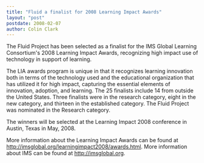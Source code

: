 ```yaml
---
title: "Fluid a finalist for 2008 Learning Impact Awards"
layout: "post"
postdate: 2008-02-07
author: Colin Clark
---
```


The Fluid Project has been selected as a finalist for the IMS Global Learning Consortium's 2008 Learning Impact Awards, recognizing high impact use of technology in support of learning.

The LIA awards program is unique in that it recognizes learning innovation both in terms of the technology used and the educational organization that has utilized it for high impact, capturing the essential elements of innovation, adoption, and learning. The 25 finalists include 14 from outside the United States. Three finalists were in the research category, eight in the new category, and thirteen in the established category. The Fluid Project was nominated in the Research category.

The winners will be selected at the Learning Impact 2008 conference in Austin, Texas in May, 2008.

More information about the Learning Impact Awards can be found at <a href="http://imsglobal.org/learningimpact2008/awards.html">http://imsglobal.org/learningimpact2008/awards.html</a>. More information about IMS can be found at <a href="http://imsglobal.org">http://imsglobal.org</a>.